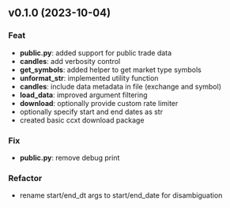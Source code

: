 ## v0.1.0 (2023-10-04)

### Feat

- **public.py**: added support for public trade data
- **candles**: add verbosity control
- **get_symbols**: added helper to get market type symbols
- **unformat_str**: implemented utility function
- **candles**: include data metadata in file (exchange and symbol)
- **load_data**: improved argument filtering
- **download**: optionally provide custom rate limiter
- optionally specify start and end dates as str
- created basic ccxt download package

### Fix

- **public.py**: remove debug print

### Refactor

- rename start/end_dt args to start/end_date for disambiguation
